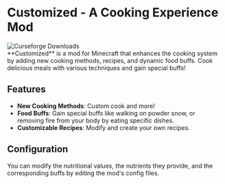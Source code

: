 # Customized - A Cooking Experience Mod
<img src="http://cf.way2muchnoise.eu/full__downloads.svg" title="Curseforge Downloads">
<br>
**Customized** is a mod for Minecraft that enhances the cooking system by adding new cooking methods, recipes, and dynamic food buffs. Cook delicious meals with various techniques and gain special buffs!

## Features
- **New Cooking Methods**: Custom cook and more!
- **Food Buffs**: Gain special buffs like walking on powder snow, or removing fire from your body by eating specific dishes.
- **Customizable Recipes**: Modify and create your own recipes.

## Configuration
You can modify the nutritional values, the nutrients they provide, and the corresponding buffs by editing the mod's config files.
<br>


